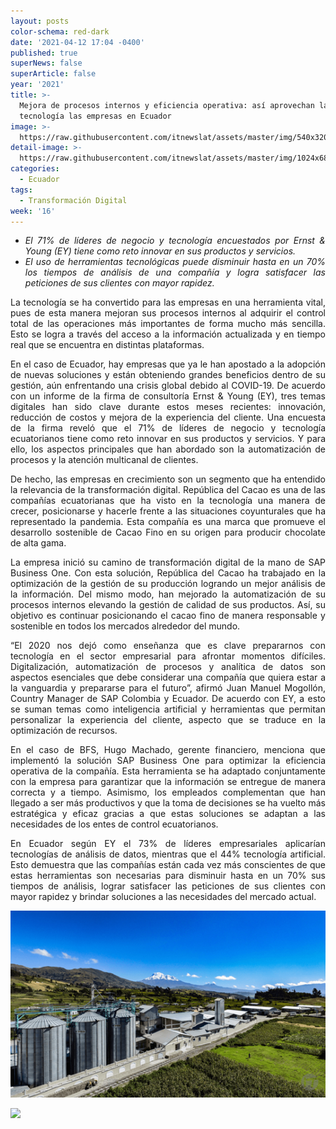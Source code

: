 ```yaml
---
layout: posts
color-schema: red-dark
date: '2021-04-12 17:04 -0400'
published: true
superNews: false
superArticle: false
year: '2021'
title: >-
  Mejora de procesos internos y eficiencia operativa: así aprovechan la
  tecnología las empresas en Ecuador
image: >-
  https://raw.githubusercontent.com/itnewslat/assets/master/img/540x320/Industria-Ecuador-p.jpg
detail-image: >-
  https://raw.githubusercontent.com/itnewslat/assets/master/img/1024x680/Industria-Ecuador-g.jpg
categories:
  - Ecuador
tags:
  - Transformación Digital
week: '16'
---
```

<ul style="text-align: justify;">
	<li><em>El 71% de líderes de negocio y tecnología encuestados por Ernst &amp; Young (EY) tiene como reto innovar en sus productos y servicios.</em></li>
	<li><em>El uso de herramientas tecnológicas puede disminuir hasta en un 70% los tiempos de análisis de una compañía y logra satisfacer las peticiones de sus clientes con mayor rapidez.</em></li>
</ul>
<p style="text-align: justify;">La tecnología se ha convertido para las empresas en una herramienta vital, pues de esta manera mejoran sus procesos internos al adquirir el control total de las operaciones más importantes de forma mucho más sencilla. Esto se logra a través del acceso a la información actualizada y en tiempo real que se encuentra en distintas plataformas.</p>
<p style="text-align: justify;">En el caso de Ecuador, hay empresas que ya le han apostado a la adopción de nuevas soluciones y están obteniendo grandes beneficios dentro de su gestión, aún enfrentando una crisis global debido al COVID-19. De acuerdo con un informe de la firma de consultoría Ernst &amp; Young (EY), tres temas digitales han sido clave durante estos meses recientes: innovación, reducción de costos y mejora de la experiencia del cliente. Una encuesta de la firma reveló que el 71% de líderes de negocio y tecnología ecuatorianos tiene como reto innovar en sus productos y servicios. Y para ello, los aspectos principales que han abordado son la automatización de procesos y la atención multicanal de clientes.</p>
<p style="text-align: justify;">De hecho, las empresas en crecimiento son un segmento que ha entendido la relevancia de la transformación digital. República del Cacao es una de las compañías ecuatorianas que ha visto en la tecnología una manera de crecer, posicionarse y hacerle frente a las situaciones coyunturales que ha representado la pandemia. Esta compañía es una marca que promueve el desarrollo sostenible de Cacao Fino en su origen para producir chocolate de alta gama.</p>
<p style="text-align: justify;">La empresa inició su camino de transformación digital de la mano de SAP Business One. Con esta solución, República del Cacao ha trabajado en la optimización de la gestión de su producción logrando un mejor análisis de la información. Del mismo modo, han mejorado la automatización de su procesos internos elevando la gestión de calidad de sus productos. Así, su objetivo es   continuar posicionando el cacao fino de manera responsable y sostenible en todos los mercados alrededor del mundo.</p>
<p style="text-align: justify;">“El 2020 nos dejó como enseñanza que es clave prepararnos con tecnología en el sector empresarial para afrontar momentos difíciles. Digitalización, automatización de procesos y analítica de datos son aspectos esenciales que debe considerar una compañía que quiera estar a la vanguardia y prepararse para el futuro”, afirmó Juan Manuel Mogollón, Country Manager de SAP Colombia y Ecuador. De acuerdo con EY, a esto se suman temas como inteligencia artificial y herramientas que permitan personalizar la experiencia del cliente, aspecto que se traduce en la optimización de recursos.</p>
<p style="text-align: justify;">En el caso de BFS, Hugo Machado, gerente financiero, menciona que implementó la solución SAP Business One para optimizar la eficiencia operativa de la compañía. Esta herramienta se ha adaptado conjuntamente con la empresa para garantizar que la información se entregue de manera correcta y a tiempo. Asimismo, los empleados complementan que han llegado a ser más productivos y que la toma de decisiones se ha vuelto más estratégica y eficaz gracias a que estas soluciones se adaptan a las necesidades de los entes de control ecuatorianos.</p>
<p style="text-align: justify;">En Ecuador según EY el 73% de líderes empresariales aplicarían tecnologías de análisis de datos, mientras que el 44% tecnología artificial. Esto demuestra que las compañías están cada vez más conscientes de que estas herramientas son necesarias para disminuir hasta en un 70% sus tiempos de análisis, lograr satisfacer las peticiones de sus clientes con mayor rapidez y brindar soluciones a las necesidades del mercado actual.</p>

![](https://raw.githubusercontent.com/itnewslat/assets/master/img/540x320/Industria-Ecuador-p.jpg)

<img src="https://tracker.metricool.com/c3po.jpg?hash=56f88a41e39ab42c063cc51676587a04"/>
